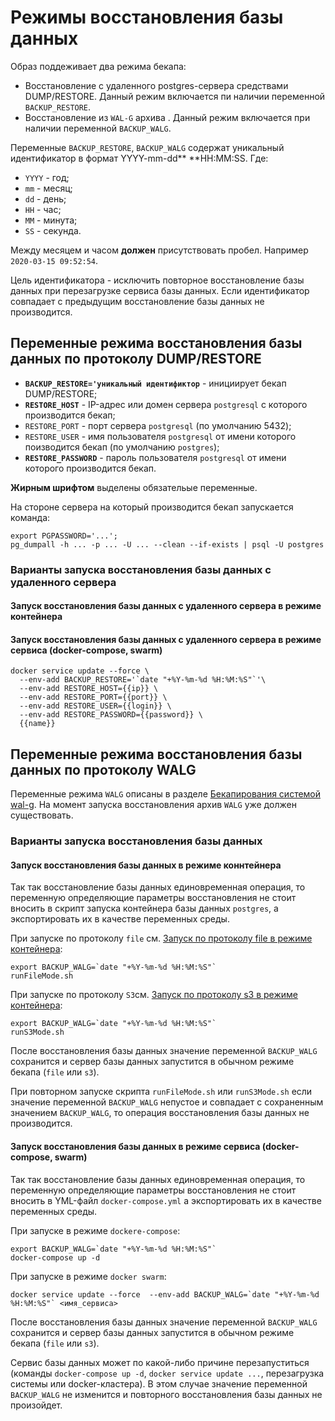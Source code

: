# Режимы восстановления базы данных

Образ поддеживает два режима бекапа:
- Восстановление с удаленного postgres-сервера средствами DUMP/RESTORE. Данный режим включается пи наличии переменной `BACKUP_RESTORE`.
- Восстановление из `WAL-G` архива . Данный режим включается при наличии переменной `BACKUP_WALG`.

Переменные `BACKUP_RESTORE`, `BACKUP_WALG` содержат уникальный идентификатор
в формат YYYY-mm-dd** **HH:MM:SS.
Где:
- `YYYY` - год;
- `mm` - месяц;
- `dd` - день;
- `HH` - час;
- `MM` - минута;
- `SS` - секунда.

Между месяцем и часом **должен** присутствовать пробел.
Например `2020-03-15 09:52:54`.

Цель идентификатора - исключить повторное восстановление базы данных при перезагрузке сервиса базы данных. Если идентификатор совпадает с предыдущим восстановление базы данных не производится.

## Переменные режима восстановления базы данных по протоколу DUMP/RESTORE

- **`BACKUP_RESTORE='уникальный идентификтор`** - инициирует бекап DUMP/RESTORE;
- **`RESTORE_HOST`** - IP-адрес или домен сервера `postgresql` с которого производится бекап;
- `RESTORE_PORT` - порт сервера `postgresql` (по умолчанию 5432);
- `RESTORE_USER` - имя пользователя `postgresql` от имени которого поизводится бекап (по умолчанию `postgres`);
- **`RESTORE_PASSWORD`** - пароль пользователя `postgresql` от имени которого производится бекап. 

**Жирным шрифтом** выделены обязательые переменные.

На стороне сервера на который производится бекап запускается команда:
```
export PGPASSWORD='...';
pg_dumpall -h ... -p ... -U ... --clean --if-exists | psql -U postgres
```
### Варианты запуска восстановления базы данных с удаленного сервера

#### Запуск восстановления базы данных с удаленного сервера в режиме контейнера

#### Запуск восстановления базы данных с удаленного сервера в режиме сервиса (docker-compose, swarm)

```
docker service update --force \
  --env-add BACKUP_RESTORE='`date "+%Y-%m-%d %H:%M:%S"`'\
  --env-add RESTORE_HOST={{ip}} \
  --env-add RESTORE_PORT={{port}} \
  --env-add RESTORE_USER={{login}} \
  --env-add RESTORE_PASSWORD={{password}} \
  {{name}}

```

## Переменные режима восстановления базы данных по протоколу WALG

Переменные режима `WALG` описаны в разделе
[Бекапирования системой wal-g](walg_backup.md). 
На момент запуска восстановления архив `WALG` уже должен существовать.

### Варианты запуска восстановления базы данных 

#### Запуск восстановления базы данных в режиме коннтейнера

Так так восстановление базы данных единовременная операция, то переменную 
определяющие параметры восстановления не стоит вносить в скрипт запуска контейнера базы данных `postgres`,
а экспортировать их в качестве переменных среды.

При запуске по протоколу `file`  см. [Запуск по протоколу file в режиме контейнера](walg_backup.md#запуск-по-протоколу-file-в-режиме-контейнера):
```
export BACKUP_WALG=`date "+%Y-%m-%d %H:%M:%S"`
runFileMode.sh
```

При запуске по протоколу `S3`см. [Запуск по протоколу s3 в режиме контейнера](walg_backup.md#запуск--по-протоколу-s3-в-режиме-контейнера):
```
export BACKUP_WALG=`date "+%Y-%m-%d %H:%M:%S"`
runS3Mode.sh
```

После восстановления базы данных 
значение переменной `BACKUP_WALG` сохранится и
сервер базы данных запустится в
обычном режиме бекапа (`file` или `s3`).

При повторном запуске скрипта `runFileMode.sh` или `runS3Mode.sh` 
если значение переменной `BACKUP_WALG`  непустое и совпадает с
сохраненным значением `BACKUP_WALG`, то операция восстановления базы данных не производится.

#### Запуск восстановления базы данных в режиме сервиса (docker-compose, swarm)

Так так восстановление базы данных единовременная операция, то переменную 
определяющие параметры восстановления не стоит вносить в YML-файл `docker-compose.yml`
а экспортировать их в качестве переменных среды.

При запуске в режиме `dockere-compose`:
```
export BACKUP_WALG=`date "+%Y-%m-%d %H:%M:%S"`
docker-compose up -d
```

При запуске в режиме `docker swarm`:
```
docker service update --force  --env-add BACKUP_WALG=`date "+%Y-%m-%d %H:%M:%S"` <имя_сервиса>
```

После восстановления базы данных 
значение переменной `BACKUP_WALG` сохранится и
сервер базы данных запустится в
обычном режиме бекапа (`file` или `s3`).

Сервис базы данных может по какой-либо причине перезапуститься (команды `docker-compose up -d`, `docker service update ...`, перезагрузка системы или docker-кластера). В этом случае значение переменной `BACKUP_WALG` не изменится и повторного восстановления базы данных не произойдет.

